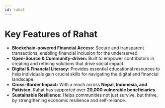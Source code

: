 ```yaml
---
id: rahat
---
```


# Key Features of Rahat  

- **Blockchain-powered Financial Access:** Secure and transparent transactions, enabling financial inclusion for the underserved.  
- **Open-Source & Community-driven:** Built to empower contributors in creating and refining solutions that drive social impact.  
- **Digital & Financial Literacy:** Provides essential educational resources to help individuals gain crucial skills for navigating the digital and financial landscape.  
- **Cross-Border Impact:** With a reach across **Nepal, Indonesia, and Pakistan**, Rahat has supported over **20,000 vulnerable beneficiaries**.  
- **Sustainable Resilience:** Helps communities not just survive, but thrive, by strengthening economic resilience and self-reliance.  
